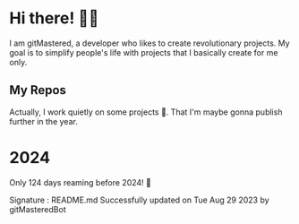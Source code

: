 
# Hi there! 🙋‍♂️
I am gitMastered, a developer who likes to create revolutionary projects.
My goal is to simplify people's life with projects that I basically create for me only.

## My Repos
Actually, I work quietly on some projects 👀. That I'm maybe gonna publish further in the year.

# 2024
Only 124 days reaming before 2024! 🙌

Signature : README.md Successfully updated on Tue Aug 29 2023 by gitMasteredBot

